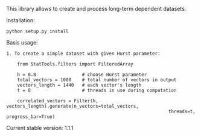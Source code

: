 This library allows to create and process long-term dependent datasets.

Installation:

    python setup.py install

Basis usage:

    1. To create a simple dataset with given Hurst parameter:

        from StatTools.filters import FilteredArray

        h = 0.8                 # choose Hurst parameter
        total_vectors = 1000    # total number of vectors in output
        vectors_length = 1440   # each vector's length 
        t = 8                   # threads in use during computation

        correlated_vectors = Filter(h, vectors_length).generate(n_vectors=total_vectors,
                                                                threads=t, progress_bar=True)

Current stable version: 1.1.1